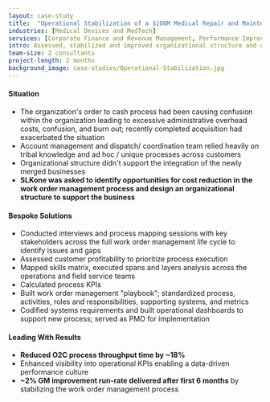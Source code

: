 ```yaml
---
layout: case-study
title:  "Operational Stabilization of a $100M Medical Repair and Maintenance Organization​"
industries: [Medical Devices and MedTech]
services: [Corporate Finance and Revenue Management, Performance Improvement]
intro: Assessed, stabilized and improved organizational structure and work order management process for distributed service organization to deliver 5% GM improvement over 18 months​
team-size: 2 consultants
project-length: 2 months
background_image: case-studies/Operational-Stabilization.jpg
---
```


#### Situation
 - The organization's order to cash process had been causing confusion within the organization leading to excessive administrative overhead costs, confusion, and burn out; recently completed acquisition had  exacerbated the situation​
 - Account management and dispatch/ coordination team relied heavily on tribal knowledge and ad hoc / unique processes across customers​
 - Organizational structure didn't support the integration of the newly merged businesses​
 - **SLKone was asked to identify opportunities for cost reduction in the work order management process and design an organizational structure to support the business**


#### Bespoke Solutions
 -  Conducted interviews and process mapping sessions with key stakeholders across the full work order management life cycle to identify issues and gaps​
 -  Assessed customer profitability to prioritize process execution​
 -  Mapped skills matrix, executed spans and layers analysis across the operations and field service teams​
 -  Calculated process KPIs​
 -  Built work order management "playbook"; standardized process, activities, roles and responsibilities, supporting systems, and metrics​
 -  Codified systems requirements and built operational dashboards to support new process; served as PMO for implementation

#### Leading With Results
 - **Reduced O2C process throughput time by ~18%​**
 - Enhanced visibility into operational KPIs enabling a data-driven performance culture​
 - **~2% GM improvement run-rate delivered after first 6 months** by stabilizing the work order management process
